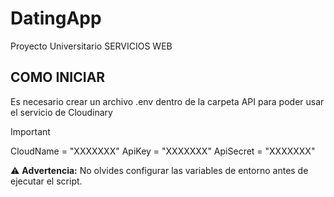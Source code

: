 # DatingApp
Proyecto Universitario SERVICIOS WEB


## COMO INICIAR
Es necesario crear un archivo .env dentro de la carpeta API para poder usar el servicio de Cloudinary

> [!IMPORTANT]
> CloudName = "XXXXXXX"
> ApiKey = "XXXXXXX"
> ApiSecret = "XXXXXXX"

⚠️ **Advertencia:** No olvides configurar las variables de entorno antes de ejecutar el script.  

